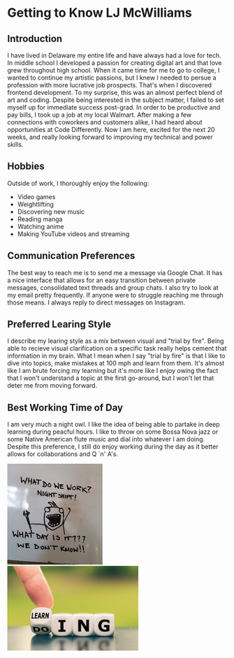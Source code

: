 # Getting to Know LJ McWilliams

## Introduction

I have lived in Delaware my entire life and have always had a love for tech. In middle school I developed a passion for creating digital art and that love grew throughout high school. When it
came time for me to go to college, I wanted to continue my artistic passions, but I knew I needed to persue a profession with more lucrative job prospects. That's when I discovered frontend development. To my surprise, this was an almost perfect blend of art and coding. Despite being interested in the subject matter, I failed to set myself up for immediate success post-grad. In order to be productive and pay bills, I took up a job at my local Walmart. After making a few connections with coworkers and customers alike, I had heard about opportunities at Code Differently.
Now I am here, excited for the next 20 weeks, and really looking forward to improving my technical and power skills.

## Hobbies

Outside of work, I thoroughly enjoy the following:
- Video games
- Weightlifting
- Discovering new music
- Reading manga
- Watching anime
- Making YouTube videos and streaming

## Communication Preferences

The best way to reach me is to send me a message via Google Chat. It has a nice interface that allows for an easy transition between private messages, consolidated text threads and group chats.
I also try to look at my email pretty frequently. If anyone were to struggle reaching me through those means. I always reply to direct messages on Instagram.

## Preferred Learing Style

I describe my learing style as a mix between visual and "trial by fire". Being able to recieve visual clarification on a specific task really helps cement that information in my brain. What I mean when I say "trial by fire" is that I like to dive into topics, make mistakes at 100 mph and learn from them. It's almost like I am brute forcing my learning but it's more like I enjoy owing the fact that I won't understand a topic at the first go-around, but I won't let that deter me from moving forward.

## Best Working Time of Day

I am very much a night owl. I like the idea of being able to partake in deep learning during peacful hours. I like to throw on some Bossa Nova jazz or some Native American flute music and dial into whatever I am doing. Despite this preference, I still do enjoy working during the day as it better allows for collaborations and Q `n' A's.

<img src="images/images.jpeg">
<img src="images/learning-by-doing-aprender-haciendo.jpg" width="300">
